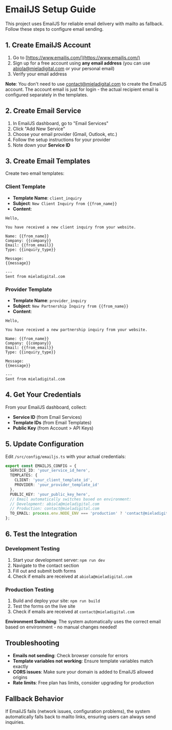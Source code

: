 # EmailJS Setup Guide

This project uses EmailJS for reliable email delivery with mailto as fallback. Follow these steps to configure email sending.

## 1. Create EmailJS Account

1. Go to [https://www.emailjs.com/](https://www.emailjs.com/)
2. Sign up for a free account using **any email address** (you can use abiola@mieladigital.com or your personal email)
3. Verify your email address

**Note**: You don't need to use contact@mieladigital.com to create the EmailJS account. The account email is just for login - the actual recipient email is configured separately in the templates.

## 2. Create Email Service

1. In EmailJS dashboard, go to "Email Services"
2. Click "Add New Service"
3. Choose your email provider (Gmail, Outlook, etc.)
4. Follow the setup instructions for your provider
5. Note down your **Service ID**

## 3. Create Email Templates

Create two email templates:

### Client Template
- **Template Name**: `client_inquiry`
- **Subject**: `New Client Inquiry from {{from_name}}`
- **Content**:
```
Hello,

You have received a new client inquiry from your website.

Name: {{from_name}}
Company: {{company}}
Email: {{from_email}}
Type: {{inquiry_type}}

Message:
{{message}}

---
Sent from mieladigital.com
```

### Provider Template
- **Template Name**: `provider_inquiry`
- **Subject**: `New Partnership Inquiry from {{from_name}}`
- **Content**:
```
Hello,

You have received a new partnership inquiry from your website.

Name: {{from_name}}
Company: {{company}}
Email: {{from_email}}
Type: {{inquiry_type}}

Message:
{{message}}

---
Sent from mieladigital.com
```

## 4. Get Your Credentials

From your EmailJS dashboard, collect:
- **Service ID** (from Email Services)
- **Template IDs** (from Email Templates)
- **Public Key** (from Account > API Keys)

## 5. Update Configuration

Edit `/src/config/emailjs.ts` with your actual credentials:

```typescript
export const EMAILJS_CONFIG = {
  SERVICE_ID: 'your_service_id_here',
  TEMPLATES: {
    CLIENT: 'your_client_template_id',
    PROVIDER: 'your_provider_template_id'
  },
  PUBLIC_KEY: 'your_public_key_here',
  // Email automatically switches based on environment:
  // Development: abiola@mieladigital.com
  // Production: contact@mieladigital.com
  TO_EMAIL: process.env.NODE_ENV === 'production' ? 'contact@mieladigital.com' : 'abiola@mieladigital.com'
};
```

## 6. Test the Integration

### Development Testing
1. Start your development server: `npm run dev`
2. Navigate to the contact section
3. Fill out and submit both forms
4. Check if emails are received at `abiola@mieladigital.com`

### Production Testing
1. Build and deploy your site: `npm run build`
2. Test the forms on the live site
3. Check if emails are received at `contact@mieladigital.com`

**Environment Switching**: The system automatically uses the correct email based on environment - no manual changes needed!

## Troubleshooting

- **Emails not sending**: Check browser console for errors
- **Template variables not working**: Ensure template variables match exactly
- **CORS issues**: Make sure your domain is added to EmailJS allowed origins
- **Rate limits**: Free plan has limits, consider upgrading for production

## Fallback Behavior

If EmailJS fails (network issues, configuration problems), the system automatically falls back to mailto links, ensuring users can always send inquiries.